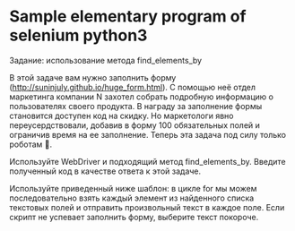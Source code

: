 # Sample elementary program of selenium python3

Задание: использование метода find_elements_by

В этой задаче вам нужно заполнить форму (http://suninjuly.github.io/huge_form.html). С помощью неё отдел маркетинга компании N захотел собрать подробную информацию о пользователях своего продукта. В награду за заполнение формы становится доступен код на скидку. Но маркетологи явно переусердствовали, добавив в форму 100 обязательных полей и ограничив время на ее заполнение. Теперь эта задача под силу только роботам ﻿🤖﻿.

Используйте WebDriver и подходящий метод find_elements_by. Введите полученный код в качестве ответа к этой задаче.

Используйте приведенный ниже шаблон: в цикле for мы можем последовательно взять каждый элемент из найденного списка текстовых полей и отправить произвольный текст в каждое поле. Если скрипт не успевает заполнить форму, выберите текст покороче.
 
